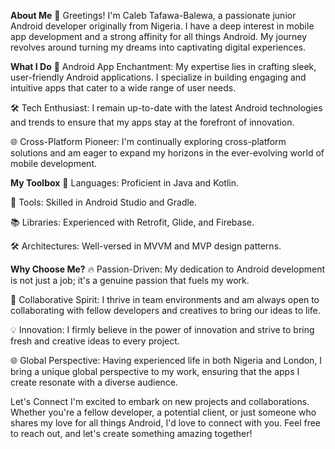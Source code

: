**About Me**
👋 Greetings! I'm Caleb Tafawa-Balewa, a passionate junior Android developer originally from Nigeria. I have a deep interest in mobile app development and a strong affinity for all things Android. My journey revolves around turning my dreams into captivating digital experiences.

**What I Do**
📱 Android App Enchantment: My expertise lies in crafting sleek, user-friendly Android applications. I specialize in building engaging and intuitive apps that cater to a wide range of user needs.

🛠️ Tech Enthusiast: I remain up-to-date with the latest Android technologies and trends to ensure that my apps stay at the forefront of innovation.

🌐 Cross-Platform Pioneer: I'm continually exploring cross-platform solutions and am eager to expand my horizons in the ever-evolving world of mobile development.

**My Toolbox**
🔨 Languages: Proficient in Java and Kotlin.

🧰 Tools: Skilled in Android Studio and Gradle.

📚 Libraries: Experienced with Retrofit, Glide, and Firebase.

🛠️ Architectures: Well-versed in MVVM and MVP design patterns.

**Why Choose Me?**
🔥 Passion-Driven: My dedication to Android development is not just a job; it's a genuine passion that fuels my work.

🤝 Collaborative Spirit: I thrive in team environments and am always open to collaborating with fellow developers and creatives to bring our ideas to life.

💡 Innovation: I firmly believe in the power of innovation and strive to bring fresh and creative ideas to every project.

🌐 Global Perspective: Having experienced life in both Nigeria and London, I bring a unique global perspective to my work, ensuring that the apps I create resonate with a diverse audience.

Let's Connect
I'm excited to embark on new projects and collaborations. Whether you're a fellow developer, a potential client, or just someone who shares my love for all things Android, I'd love to connect with you. Feel free to reach out, and let's create something amazing together!
